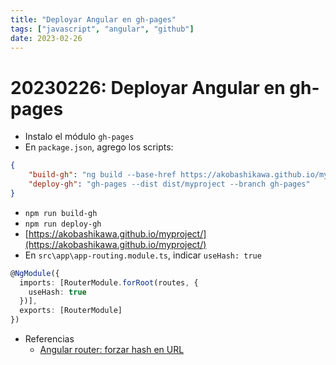 ```yaml
---
title: "Deployar Angular en gh-pages"
tags: ["javascript", "angular", "github"]
date: 2023-02-26
---
```


# 20230226: Deployar Angular en gh-pages

<TagsLinks />

- Instalo el módulo `gh-pages`
- En `package.json`, agrego los scripts:

```json
{
	"build-gh": "ng build --base-href https://akobashikawa.github.io/myproject/",
	"deploy-gh": "gh-pages --dist dist/myproject --branch gh-pages"
}
```

- `npm run build-gh`
- `npm run deploy-gh`
- [https://akobashikawa.github.io/myproject/](https://akobashikawa.github.io/myproject/)
- En `src\app\app-routing.module.ts`, indicar `useHash: true`

```ts
@NgModule({
  imports: [RouterModule.forRoot(routes, {
	useHash: true
  })],
  exports: [RouterModule]
})
```

- Referencias
	- [Angular router: forzar hash en URL](https://parzibyte.me/blog/2020/05/25/angular-router-forzar-hash-url/)